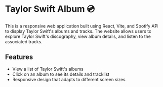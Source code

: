 # Taylor Swift Album :cd:

This is a responsive web application built using React, Vite, and Spotify API to display Taylor Swift's albums and tracks. The website allows users to explore Taylor Swift's discography, view album details, and listen to the associated tracks.

## Features

- View a list of Taylor Swift's albums
- Click on an album to see its details and tracklist
- Responsive design that adapts to different screen sizes
